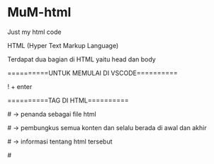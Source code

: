 # MuM-html
Just my html code

HTML (Hyper Text Markup Language)

Terdapat dua bagian di HTML yaitu head dan body

==========UNTUK MEMULAI DI VSCODE==========

! + enter

==========TAG DI HTML==========

#<!DOCTYPE html> -> penanda sebagai file html

#<html> -> pembungkus semua konten dan selalu berada
          di awal dan akhir 

#<head> -> informasi tentang html tersebut

#<title> -> judul halaman pada browser

<meta> -> ---

#<link> -> untuk menghubungkan dengan file atau media 
          di luar html

#<style> -> untuk css inline

#<body> -> berisi semua konten yang akan di tampilkan

==========|==========

#<h1> - <h6> (heading1 - 6)
Untuk membuat judul

#<p> (paragraf)
Untuk membuat paragraf

#<br> (line break)
untuk membuat baris baru

#<hr> (horizontal break)
untuk membuat garis pemisah

#<blockquote> (teks dengan kutip dua)
untuk membuat teks dengan kutip dua pada awal dan akhir

#<pre> (-)
---

==========|==========

#<strong> (teks tebal)
Untuk penanda teks penting

#<b> (teks bold)
Untuk membuat teks tebal

#<em> (teks miring)
Untuk penekanan sesuatu pada teks

#<i> (italic/teks miring)
Untuk membuat teks miring

#<mark> (penanda)
untuk membuat sorotan pada teks

#<sub> (-)
---

#<sup> (-)
---

==========|==========

#<a> (hyperlink)
Untuk membuat tautan ke sumber daya lain

#<img> (image)
Untuk memasukan gambar

#<audio> (suara)
untuk memasukan suara

#<video> (-)
Untuk memasukan video

==========|==========

#<ul> 
Untuk membuat daftar tak berurutan

#<ol>
Untuk membuat daftar berurutan

#<li>
Untuk membuat daftar pada <ul> dan <li>

#<dl>
Untuk membuat mendefinisikan daftar deskripsi

#<dt>
Untuk membuat definisi istilah dalam daftar deskripsi

#<dd> 
untuk membuat definisi dari dalam istilah dari deskripsi

==========|==========

#<table>
Untuk membuat tabel 

#<tr>


#<th>


#<td>


==========|==========

#<div>
Untuk membuat kelompok elemen

#<span>
Untuk mengeleompokan sebagian elemen

==========|==========

#<header> 
Untuk membuat konten pengantar

#<nav>
untuk membuat navbar (bar navigasi)

#<main>
Untuk menunjukan konten utama




